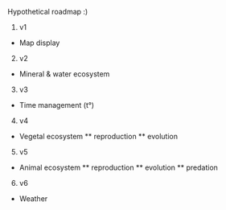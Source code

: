Hypothetical roadmap :)

1. v1
* Map display

2. v2
* Mineral & water ecosystem

3. v3
* Time management (t°)

4. v4
* Vegetal ecosystem
** reproduction
** evolution

5. v5
* Animal ecosystem
** reproduction
** evolution
** predation

6. v6
* Weather